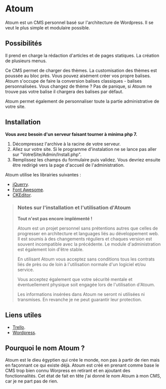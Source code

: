 # Atoum
Atoum est un CMS personnel basé sur l'architecture de Wordpress. Il se veut le plus simple et modulaire possible.

## Possibilités
Il prend en charge la rédaction d'articles et de pages statiques.
La création de plusieurs menus.

Ce CMS permet de charger des thèmes. La customisation des thèmes est poussée au bloc près. Vous pouvez aisément créer vos propre balises. Atoum s'occupe de faire la conversion balises classiques - balises personnalisées. Vous changez de thème ? Pas de panique, si Atoum ne trouve pas votre balise il chargera des balises par défaut.

Atoum permet également de personnaliser toute la partie administrative de votre site.

## Installation
**Vous avez besoin d'un serveur faisant tourner à minima php 7.**

1. Décompressez l'archive à la racine de votre serveur.
2. Allez sur votre site. Si le programme d'instalation ne se lance pas aller sur "VotreSite/Admin/Install.php".
3. Remplissez les champs du formulaire puis validez. Vous devriez ensuite être redirigé vers la page d'accueil de l'administration.

Atoum utilise les librairies suivantes :
* [jQuerry](https://jquery.com/).
* [Font Awesome](https://fontawesome.com/).
* [CKEditor](https://ckeditor.com/).

> ### Notes sur l'installation et l'utilisation d'Atoum
>
> **Tout n'est pas encore implémenté !**
>
> Atoum est un projet personnel sans prétentions autres que celles de progresser en architecture et languages liés au développement web. Il est soumis à des changements réguliers et chaques version est souvent incompatible avec la précédente. Le module d'administration est également loin d'être stable.
>
> En utilisant Atoum vous acceptez sans conditions tous les contrats liés de près ou de loin à l'utilisation normale d'un logiciel et/ou service.
>
> Vous acceptez également que votre sécurité mentale et éventuellement physique soit engagée lors de l'utilisation d'Atoum.
>
> Les informations insérées dans Atoum ne seront ni utilisées ni transmises. En revanche je ne peut guarantir leur protection.

## Liens utiles

* [Trello](https://trello.com/b/4NW4Z80l).
* [Wordpress](https://fr.wordpress.org/).

## Pourquoi le nom Atoum ?

Atoum est le dieu égyptien qui crée le monde, non pas à partir de rien mais en façonnant ce qui existe déjà. Atoum est créé en prenant comme base le CMS trop bien connu Worpress en retirant et en ajoutant des fonctionnalités. Cet état de fait en tête j'ai donné le nom Atoum à mon CMS, car je ne part pas de rien.

